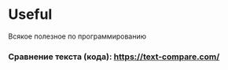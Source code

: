 # Useful
Всякое полезное по программированию
### Сравнение текста (кода): https://text-compare.com/
